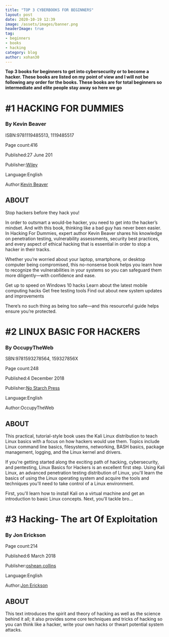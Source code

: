 ```yaml
---
title: "TOP 3 CYBERBOOKS FOR BEGINNERS"
layout: post
date: 2020-10-19 12:39
image: /assets/images/banner.png
headerImage: true
tag:
- beginners
- books
- hacking
category: blog
author: xohan30
---
```


**Top 3 books for beginners to get into cybersecurity or to become a hacker. These books are listed on my point of view and I will not be following any order for the books. These books are for total beginners so intermediate and elite people stay away so here we go** 

# #1 HACKING FOR DUMMIES

### By Kevin Beaver

ISBN:9781119485513, 1119485517

Page count:416

Published:27 June 201

Publisher:[Wiley](https://www.google.co.in/search?hl=en&gbpv=1&printsec=frontcover&q=inpublisher:%22Wiley%22&tbm=bks&sa=X&ved=2ahUKEwiT9c7O5L7sAhUW83MBHRkAC0EQmxMoADAIegQIIhAC&sxsrf=ALeKk00LHHNYvWqPPO8fnHd10SGMF0u3Qw:1603046242738)

Language:English

Author:[Kevin Beaver](https://www.google.co.in/search?hl=en&gbpv=1&printsec=frontcover&q=inauthor:%22Kevin+Beaver%22&tbm=bks&sa=X&ved=2ahUKEwiT9c7O5L7sAhUW83MBHRkAC0EQmxMoADAKegQIIBAC&sxsrf=ALeKk00LHHNYvWqPPO8fnHd10SGMF0u3Qw:1603046242738)

## ABOUT

Stop hackers before they hack you!

In order to outsmart a would-be hacker, you need to get into the hacker’s mindset. And with this book, thinking like a bad guy has never been easier. In Hacking For Dummies, expert author Kevin Beaver shares his knowledge on penetration testing, vulnerability assessments, security best practices, and every aspect of ethical hacking that is essential in order to stop a hacker in their tracks.

Whether you’re worried about your laptop, smartphone, or desktop computer being compromised, this no-nonsense book helps you learn how to recognize the vulnerabilities in your systems so you can safeguard them more diligently—with confidence and ease.

Get up to speed on Windows 10 hacks Learn about the latest mobile computing hacks Get free testing tools Find out about new system updates and improvements

There’s no such thing as being too safe—and this resourceful guide helps ensure you’re protected.

# #2 LINUX BASIC FOR HACKERS

### By OccupyTheWeb

SBN:9781593278564, 159327856X

Page count:248

Published:4 December 2018

Publisher:[No Starch Press](https://www.google.co.in/search?hl=en&gbpv=1&printsec=frontcover&q=inpublisher:%22No+Starch+Press%22&tbm=bks&sa=X&ved=2ahUKEwiJ8KrS5r7sAhXe4nMBHR9_Bc0QmxMoADAIegQIHhAC&sxsrf=ALeKk03sMvgbHcEezbcIbociFWFYoF5NAA:1603046787190)

Language:English

Author:OccupyTheWeb

## ABOUT

This practical, tutorial-style book uses the Kali Linux distribution to teach Linux basics with a focus on how hackers would use them. Topics include Linux command line basics, filesystems, networking, BASH basics, package management, logging, and the Linux kernel and drivers.

If you're getting started along the exciting path of hacking, cybersecurity, and pentesting, Linux Basics for Hackers is an excellent first step. Using Kali Linux, an advanced penetration testing distribution of Linux, you'll learn the basics of using the Linux operating system and acquire the tools and techniques you'll need to take control of a Linux environment.

First, you'll learn how to install Kali on a virtual machine and get an introduction to basic Linux concepts. Next, you'll tackle bro...

# #3 Hacking- The art Of Exploitation

### By Jon Erickson

Page count:214

Published:6 March 2018

Publisher:[oshean collins](https://www.google.co.in/search?hl=en&gbpv=1&printsec=frontcover&q=inpublisher:%22oshean+collins%22&tbm=bks&sa=X&ved=2ahUKEwiUgZ2s577sAhWz4XMBHawdC48QmxMoADAHegQIJxAC&sxsrf=ALeKk00eg8YGWvgJeeMX8HO6JdN5vxw2NA:1603046975815)

Language:English

Author:[Jon Erickson](https://www.google.co.in/search?hl=en&gbpv=1&printsec=frontcover&q=inauthor:%22Jon+Erickson%22&tbm=bks&sa=X&ved=2ahUKEwiUgZ2s577sAhWz4XMBHawdC48QmxMoADAJegQIJRAC&sxsrf=ALeKk00eg8YGWvgJeeMX8HO6JdN5vxw2NA:1603046975815)

## ABOUT

This text introduces the spirit and theory of hacking as well as the science behind it all; it also provides some core techniques and tricks of hacking so you can think like a hacker, write your own hacks or thwart potential system attacks.
